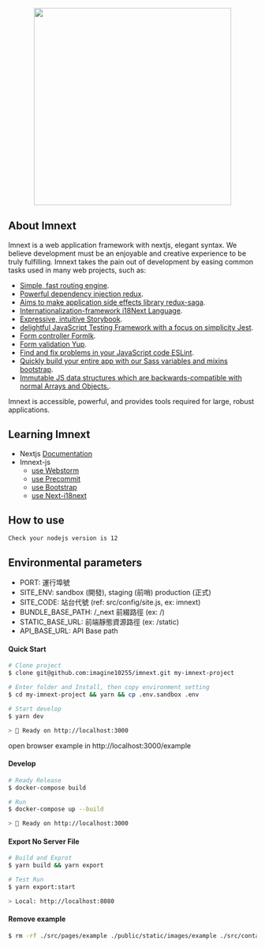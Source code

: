<p align="center"><img src="https://camo.githubusercontent.com/1f8dec51cb01842d7bb7a7cd50ade17c75c5e3bd/68747470733a2f2f6173736574732e7a6569742e636f2f696d6167652f75706c6f61642f76313533383336313039312f7265706f7369746f726965732f6e6578742d6a732f6e6578742d6a732e706e67" width="400"></p>

## About Imnext

Imnext is a web application framework with nextjs, elegant syntax. We believe development must be an enjoyable and creative experience to be truly fulfilling. Imnext takes the pain out of development by easing common tasks used in many web projects, such as:

- [Simple, fast routing engine](https://nextjs.org).
- [Powerful dependency injection redux](https://redux.js.org).
- [Aims to make application side effects library redux-saga](https://redux-saga.js.org).
- [Internationalization-framework i18Next Language](https://www.i18next.com).
- [Expressive, intuitive Storybook](https://storybook.js.org).
- [delightful JavaScript Testing Framework with a focus on simplicity Jest](https://jestjs.io).
- [Form controller Formlk](https://jaredpalmer.com/formik/docs/overview).
- [Form validation Yup](https://github.com/jquense/yup).
- [Find and fix problems in your JavaScript code ESLint](https://eslint.org).
- [Quickly build your entire app with our Sass variables and mixins bootstrap](https://getbootstrap.com).
- [Immutable JS data structures which are backwards-compatible with normal Arrays and Objects.](https://github.com/rtfeldman/seamless-immutable).

Imnext is accessible, powerful, and provides tools required for large, robust applications.


## Learning Imnext

- Nextjs [Documentation](https://nextjs.org/docs)
- Imnext-js
  - [use Webstorm](https://github.com/imagine10255/imnext-js/blob/master/docs/use-webstorm.md)
  - [use Precommit](https://github.com/imagine10255/imnext-js/blob/master/docs/use-precommit.md)
  - [use Bootstrap](https://github.com/imagine10255/imnext-js/blob/master/docs/use-bootstrap.md)
  - [use Next-i18next](https://github.com/imagine10255/imnext-js/blob/master/docs/use-next-i18next.md)
  
## How to use

`Check your nodejs version is 12`


## Environmental parameters

- PORT: 運行埠號
- SITE_ENV: sandbox (開發), staging (前哨) production (正式)
- SITE_CODE: 站台代號 (ref: src/config/site.js, ex: imnext)
- BUNDLE_BASE_PATH: /_next 前綴路徑 (ex: /)
- STATIC_BASE_URL: 前端靜態資源路徑 (ex: /static)
- API_BASE_URL: API Base path


#### Quick Start

```zsh
# Clone project
$ clone git@github.com:imagine10255/imnext.git my-imnext-project

# Enter folder and Install, then copy environment setting
$ cd my-imnext-project && yarn && cp .env.sandbox .env

# Start develop
$ yarn dev

> 🚀 Ready on http://localhost:3000
```
open browser example in http://localhost:3000/example

#### Develop

```zsh
# Ready Release
$ docker-compose build

# Run
$ docker-compose up --build

> 🚀 Ready on http://localhost:3000
```

#### Export No Server File

```zsh
# Build and Exprot
$ yarn build && yarn export

# Test Run
$ yarn export:start

> Local: http://localhost:8080 
```

#### Remove example

```zsh
$ rm -rf ./src/pages/example ./public/static/images/example ./src/container/example ./public/static/locales/*/example.json
```
